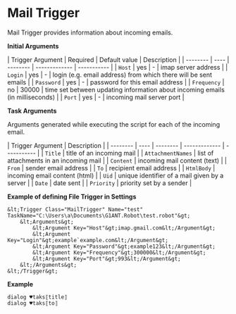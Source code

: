 # Mail Trigger

Mail Trigger provides information about incoming emails.

**Initial Arguments**

| Trigger Argument | Required | Default value | Description |
| -------- | ---- | -------- | ------------- | ----------- |
| `Host` | yes | - | imap server address |
| `Login` | yes | - | login (e.g. email address) from which there will be sent emails |
| `Password` | yes | - | password for this email address |
| `Frequency` | no | 30000 | time set between updating information about incoming emails (in milliseconds) |
| `Port` | yes | - | incoming mail server port |

**Task Arguments**

Arguments generated while executing the script for each of the incoming email.

| Trigger Argument | Description |
| -------- | ---- | -------- | ------------- | ----------- |
| `Title` | title of an incoming mail |
| `AttachmentNames` | list of attachments in an incoming mail |
| `Content` | incoming mail content (text) |
| `From` | sender email address |
| `To` | recipient email address |
| `HtmlBody` | incoming email content (html) |
| `Uid` | unique identifier of a mail given by a server |
| `Date` | date sent |
| `Priority` | priority set by a sender |

**Example of defining File Trigger in Settings**

```G1ANT
&lt;Trigger Class="MailTrigger" Name="test" TaskName="C:\Users\a\Documents\G1ANT.Robot\test.robot"&gt;
	&lt;Arguments&gt;
		&lt;Argument Key="Host"&gt;imap.gmail.com&lt;/Argument&gt;
		&lt;Argument Key="Login"&gt;example`example.com&lt;/Argument&gt;
		&lt;Argument Key="Password"&gt;example123&lt;/Argument&gt;
		&lt;Argument Key="Frequency"&gt;300000&lt;/Argument&gt;
		&lt;Argument Key="Port"&gt;993&lt;/Argument&gt;
	&lt;/Arguments&gt;
&lt;/Trigger&gt; 
```

**Example**

```G1ANT
dialog ♥taks⟦title⟧
dialog ♥taks⟦to⟧
```

   
